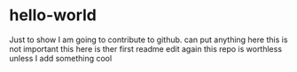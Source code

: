 # hello-world
Just to show I am going to contribute to github. can put anything here this is not important
this here is ther first readme edit again this repo is worthless unless I add something cool
